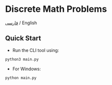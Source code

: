# Discrete Math Problems

[فارسی](./READMEFA.md) / English
## Quick Start
 - Run the CLI tool using:
```bash
python3 main.py
```
- For Windows:
```batchscript
python main.py
```
